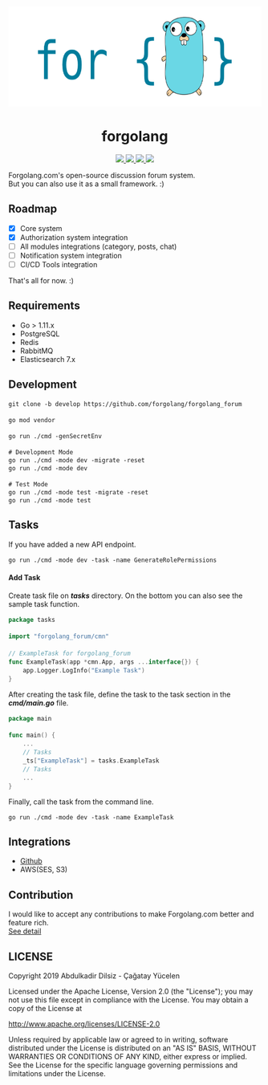 
<p align="center">
  <img height="200px" src="assets/forgolang.png">
</p>

 <h1 align="center">forgolang</h1>

 <p align="center">
   <a href="https://travis-ci.org/forgolang/forgolang_forum">
    <img src="https://travis-ci.org/forgolang/forgolang_forum.svg?branch=master"/>
   </a>
   <a href="https://github.com/forgolang/forgolang_forum/blob/master/LICENSE">
    <img src="https://img.shields.io/github/license/forgolang/forgolang_forum"/>
   </a>
   <a href="https://codecov.io/gh/forgolang/forgolang_forum">
     <img src="https://codecov.io/gh/forgolang/forgolang_forum/branch/master/graph/badge.svg" />
   </a>
   <a href="https://goreportcard.com/report/github.com/forgolang/forgolang_forum">
    <img src="https://goreportcard.com/badge/github.com/forgolang/forgolang_forum"/>
   </a>
 </p>

Forgolang.com's open-source discussion forum system.\
But you can also use it as a small framework. :)

## Roadmap
 - [x] Core system
 - [x] Authorization system integration
 - [ ] All modules integrations (category, posts, chat)
 - [ ] Notification system integration
 - [ ] CI/CD Tools integration

That's all for now. :)

## Requirements
 - Go > 1.11.x
 - PostgreSQL
 - Redis 
 - RabbitMQ
 - Elasticsearch 7.x

## Development
```shell script
git clone -b develop https://github.com/forgolang/forgolang_forum

go mod vendor

go run ./cmd -genSecretEnv

# Development Mode
go run ./cmd -mode dev -migrate -reset
go run ./cmd -mode dev

# Test Mode
go run ./cmd -mode test -migrate -reset
go run ./cmd -mode test
```

## Tasks
If you have added a new API endpoint.
```shell script
go run ./cmd -mode dev -task -name GenerateRolePermissions
```
#### Add Task
Create task file on ***tasks*** directory. On the bottom you can also see the sample task function.
```go
package tasks

import "forgolang_forum/cmn"

// ExampleTask for forgolang_forum
func ExampleTask(app *cmn.App, args ...interface{}) {
    app.Logger.LogInfo("Example Task")
}
```

After creating the task file, define the task to the task section in the ***cmd/main.go*** file.
```go
package main

func main() {
    ...
    // Tasks
    _ts["ExampleTask"] = tasks.ExampleTask
    // Tasks
    ...
}
```
Finally, call the task from the command line.
```shell script
go run ./cmd -mode dev -task -name ExampleTask
```

## Integrations
 - [Github](docs/integrations.md)
 - AWS(SES, S3)

## Contribution
I would like to accept any contributions to make Forgolang.com better and feature rich.\
[See detail](docs/contributions.md)

## LICENSE

Copyright 2019 Abdulkadir Dilsiz - Çağatay Yücelen

Licensed under the Apache License, Version 2.0 (the "License");
you may not use this file except in compliance with the License.
You may obtain a copy of the License at

   http://www.apache.org/licenses/LICENSE-2.0

Unless required by applicable law or agreed to in writing, software
distributed under the License is distributed on an "AS IS" BASIS,
WITHOUT WARRANTIES OR CONDITIONS OF ANY KIND, either express or implied.
See the License for the specific language governing permissions and
limitations under the License.

